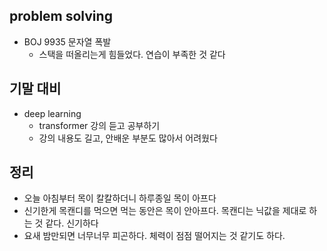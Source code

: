 ## problem solving
- BOJ 9935 문자열 폭발
  - 스택을 떠올리는게 힘들었다. 연습이 부족한 것 같다

## 기말 대비
- deep learning
  - transformer 강의 듣고 공부하기 
  - 강의 내용도 길고, 안배운 부분도 많아서 어려웠다 

## 정리
- 오늘 아침부터 목이 칼칼하더니 하루종일 목이 아프다
- 신기한게 목캔디를 먹으면 먹는 동안은 목이 안아프다. 목캔디는 닉값을 제대로 하는 것 같다. 신기하다
- 요새 밤만되면 너무너무 피곤하다. 체력이 점점 떨어지는 것 같기도 하다. 
